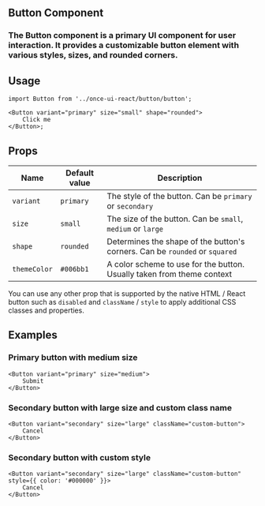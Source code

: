 ## Button Component

### The Button component is a primary UI component for user interaction. It provides a customizable button element with various styles, sizes, and rounded corners.

## Usage

```tsx
import Button from '../once-ui-react/button/button';

<Button variant="primary" size="small" shape="rounded">
	Click me
</Button>;
```

## Props

| Name         | Default value | Description                                                                 |
| ------------ | ------------- | --------------------------------------------------------------------------- |
| `variant`    | `primary`     | The style of the button. Can be `primary` or `secondary`                    |
| `size`       | `small`       | The size of the button. Can be `small`, `medium` or `large`                 |
| `shape`      | `rounded`     | Determines the shape of the button's corners. Can be `rounded` or `squared` |
| `themeColor` | `#006bb1`     | A color scheme to use for the button. Usually taken from theme context      |

You can use any other prop that is supported by the native HTML / React button such as `disabled` and `className` / `style` to apply additional CSS classes and properties.

## Examples

### Primary button with medium size

```tsx
<Button variant="primary" size="medium">
	Submit
</Button>
```

### Secondary button with large size and custom class name

```tsx
<Button variant="secondary" size="large" className="custom-button">
	Cancel
</Button>
```

### Secondary button with custom style

```tsx
<Button variant="secondary" size="large" className="custom-button" style={{ color: '#000000' }}>
	Cancel
</Button>
```
